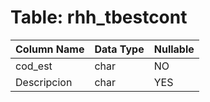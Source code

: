 # Table: rhh_tbestcont

| Column Name | Data Type | Nullable |
|-------------|-----------|----------|
| cod_est | char | NO |
| Descripcion | char | YES |
